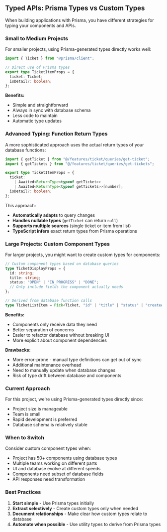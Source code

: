## Typed APIs: Prisma Types vs Custom Types

When building applications with Prisma, you have different strategies for typing your components and APIs.

### Small to Medium Projects

For smaller projects, using Prisma-generated types directly works well:

```typescript
import { Ticket } from "@prisma/client";

// Direct use of Prisma types
export type TicketItemProps = {
  ticket: Ticket;
  isDetail?: boolean;
};
```

**Benefits:**

- Simple and straightforward
- Always in sync with database schema
- Less code to maintain
- Automatic type updates

### Advanced Typing: Function Return Types

A more sophisticated approach uses the actual return types of your database functions:

```typescript
import { getTicket } from "@/features/ticket/queries/get-ticket";
import { getTickets } from "@/features/ticket/queries/get-tickets";

export type TicketItemProps = {
  ticket:
    | Awaited<ReturnType<typeof getTicket>>
    | Awaited<ReturnType<typeof getTickets>>[number];
  isDetail?: boolean;
};
```

This approach:

- **Automatically adapts** to query changes
- **Handles nullable types** (`getTicket` can return `null`)
- **Supports multiple sources** (single ticket or item from list)
- **TypeScript infers** exact return types from Prisma operations

### Large Projects: Custom Component Types

For larger projects, you might want to create custom types for components:

```typescript
// Custom component types based on database queries
type TicketDisplayProps = {
  id: string;
  title: string;
  status: "OPEN" | "IN_PROGRESS" | "DONE";
  // Only include fields the component actually needs
};

// Derived from database function calls
type TicketListItem = Pick<Ticket, "id" | "title" | "status" | "createAt">;
```

**Benefits:**

- Components only receive data they need
- Better separation of concerns
- Easier to refactor database without breaking UI
- More explicit about component dependencies

**Drawbacks:**

- More error-prone - manual type definitions can get out of sync
- Additional maintenance overhead
- Need to manually update when database changes
- Risk of type drift between database and components

### Current Approach

For this project, we're using Prisma-generated types directly since:

- Project size is manageable
- Team is small
- Rapid development is preferred
- Database schema is relatively stable

### When to Switch

Consider custom component types when:

- Project has 50+ components using database types
- Multiple teams working on different parts
- UI and database evolve at different speeds
- Components need subset of database fields
- API responses need transformation

### Best Practices

1. **Start simple** - Use Prisma types initially
2. **Extract selectively** - Create custom types only when needed
3. **Document relationships** - Make clear how custom types relate to database
4. **Automate when possible** - Use utility types to derive from Prisma types
